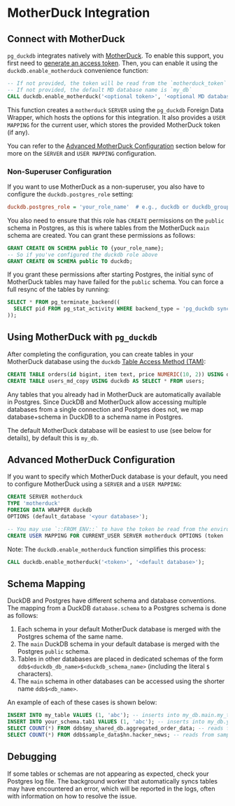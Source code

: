 # MotherDuck Integration

## Connect with MotherDuck

`pg_duckdb` integrates natively with [MotherDuck][md]. To enable this support, you first need to [generate an access token][md-access-token]. Then, you can enable it using the `duckdb.enable_motherduck` convenience function:

```sql
-- If not provided, the token will be read from the `motherduck_token` environment variable
-- If not provided, the default MD database name is `my_db`
CALL duckdb.enable_motherduck('<optional token>', '<optional MD database name>');
```

This function creates a `motherduck` `SERVER` using the `pg_duckdb` Foreign Data Wrapper, which hosts the options for this integration. It also provides a `USER MAPPING` for the current user, which stores the provided MotherDuck token (if any).

You can refer to the [Advanced MotherDuck Configuration](#advanced-motherduck-configuration) section below for more on the `SERVER` and `USER MAPPING` configuration.

### Non-Superuser Configuration

If you want to use MotherDuck as a non-superuser, you also have to configure the `duckdb.postgres_role` setting:

```ini
duckdb.postgres_role = 'your_role_name'  # e.g., duckdb or duckdb_group
```

You also need to ensure that this role has `CREATE` permissions on the `public` schema in Postgres, as this is where tables from the MotherDuck `main` schema are created. You can grant these permissions as follows:

```sql
GRANT CREATE ON SCHEMA public TO {your_role_name};
-- So if you've configured the duckdb role above
GRANT CREATE ON SCHEMA public TO duckdb;
```

If you grant these permissions after starting Postgres, the initial sync of MotherDuck tables may have failed for the `public` schema. You can force a full resync of the tables by running:

```sql
SELECT * FROM pg_terminate_backend((
  SELECT pid FROM pg_stat_activity WHERE backend_type = 'pg_duckdb sync worker'
));
```

## Using MotherDuck with `pg_duckdb`

After completing the configuration, you can create tables in your MotherDuck database using the `duckdb` [Table Access Method (TAM)][tam]:

```sql
CREATE TABLE orders(id bigint, item text, price NUMERIC(10, 2)) USING duckdb;
CREATE TABLE users_md_copy USING duckdb AS SELECT * FROM users;
```

[tam]: https://www.postgresql.org/docs/current/tableam.html

Any tables that you already had in MotherDuck are automatically available in Postgres. Since DuckDB and MotherDuck allow accessing multiple databases from a single connection and Postgres does not, we map database+schema in DuckDB to a schema name in Postgres.

The default MotherDuck database will be easiest to use (see below for details), by default this is `my_db`.

## Advanced MotherDuck Configuration

If you want to specify which MotherDuck database is your default, you need to configure MotherDuck using a `SERVER` and a `USER MAPPING`:

```sql
CREATE SERVER motherduck
TYPE 'motherduck'
FOREIGN DATA WRAPPER duckdb
OPTIONS (default_database '<your database>');

-- You may use `::FROM_ENV::` to have the token be read from the environment variable
CREATE USER MAPPING FOR CURRENT_USER SERVER motherduck OPTIONS (token '<your token>')
```

Note: The `duckdb.enable_motherduck` function simplifies this process:
```sql
CALL duckdb.enable_motherduck('<token>', '<default database>');
```

## Schema Mapping

DuckDB and Postgres have different schema and database conventions. The mapping from a DuckDB `database.schema` to a Postgres schema is done as follows:

1. Each schema in your default MotherDuck database is merged with the Postgres schema of the same name.
2. The `main` DuckDB schema in your default database is merged with the Postgres `public` schema.
3. Tables in other databases are placed in dedicated schemas of the form `ddb$<duckdb_db_name>$<duckdb_schema_name>` (including the literal `$` characters).
4. The `main` schema in other databases can be accessed using the shorter name `ddb$<db_name>`.

An example of each of these cases is shown below:

```sql
INSERT INTO my_table VALUES (1, 'abc'); -- inserts into my_db.main.my_table
INSERT INTO your_schema.tab1 VALUES (1, 'abc'); -- inserts into my_db.your_schema.tab1
SELECT COUNT(*) FROM ddb$my_shared_db.aggregated_order_data; -- reads from my_shared_db.main.aggregated_order_data
SELECT COUNT(*) FROM ddb$sample_data$hn.hacker_news; -- reads from sample_data.hn.hacker_news
```

## Debugging

If some tables or schemas are not appearing as expected, check your Postgres log file. The background worker that automatically syncs tables may have encountered an error, which will be reported in the logs, often with information on how to resolve the issue.

[md]: https://motherduck.com/
[md-access-token]: https://motherduck.com/docs/key-tasks/authenticating-and-connecting-to-motherduck/authenticating-to-motherduck/#authentication-using-an-access-token
